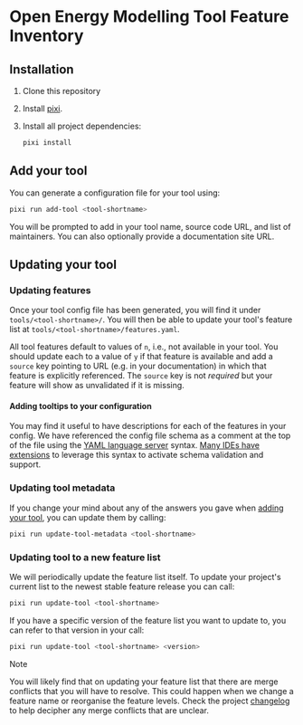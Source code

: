 # Open Energy Modelling Tool Feature Inventory

## Installation

1. Clone this repository
1. Install [pixi](https://pixi.sh/latest/).
1. Install all project dependencies:

   ```sh
   pixi install
   ```

## Add your tool

You can generate a configuration file for your tool using:

```sh
pixi run add-tool <tool-shortname>
```

You will be prompted to add in your tool name, source code URL, and list of maintainers.
You can also optionally provide a documentation site URL.

## Updating your tool

### Updating features

Once your tool config file has been generated, you will find it under `tools/<tool-shortname>/`.
You will then be able to update your tool's feature list at `tools/<tool-shortname>/features.yaml`.

All tool features default to values of `n`, i.e., not available in your tool.
You should update each to a value of `y` if that feature is available and add a `source` key pointing to URL (e.g. in your documentation) in which that feature is explicitly referenced.
The `source` key is not _required_ but your feature will show as unvalidated if it is missing.

#### Adding tooltips to your configuration

You may find it useful to have descriptions for each of the features in your config.
We have referenced the config file schema as a comment at the top of the file using the [YAML language server](https://github.com/redhat-developer/yaml-language-server) syntax.
[Many IDEs have extensions](https://github.com/redhat-developer/yaml-language-server?tab=readme-ov-file#clients) to leverage this syntax to activate schema validation and support.

### Updating tool metadata

If you change your mind about any of the answers you gave when [adding your tool](#add-your-tool), you can update them by calling:

```sh
pixi run update-tool-metadata <tool-shortname>
```

### Updating tool to a new feature list

We will periodically update the feature list itself.
To update your project's current list to the newest stable feature release you can call:

```sh
pixi run update-tool <tool-shortname>
```

If you have a specific version of the feature list you want to update to, you can refer to that version in your call:

```sh
pixi run update-tool <tool-shortname> <version>
```

>[!NOTE]
>You will likely find that on updating your feature list that there are merge conflicts that you will have to resolve.
>This could happen when we change a feature name or reorganise the feature levels.
>Check the project [changelog](./CHANGELOG.md) to help decipher any merge conflicts that are unclear.